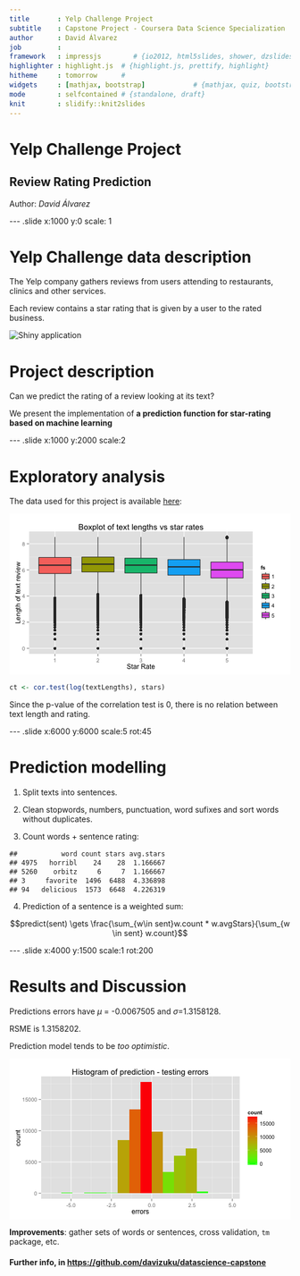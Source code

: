```yaml
---
title       : Yelp Challenge Project
subtitle    : Capstone Project - Coursera Data Science Specialization
author      : David Álvarez
job         : 
framework   : impressjs        # {io2012, html5slides, shower, dzslides, ...}
highlighter : highlight.js  # {highlight.js, prettify, highlight}
hitheme     : tomorrow      # 
widgets     : [mathjax, bootstrap]            # {mathjax, quiz, bootstrap}
mode        : selfcontained # {standalone, draft}
knit        : slidify::knit2slides
--- 
```

# Yelp Challenge Project
## Review Rating Prediction
Author: *David Álvarez*



--- .slide x:1000 y:0 scale: 1

# Yelp Challenge data description

The Yelp company gathers reviews from users attending to restaurants, clinics and other services.

Each review contains a star rating that is given by a user to the rated business.

![Shiny application](assets/yelp-logo.jpg)

# Project description

Can we predict the rating of a review looking at its text?

We present the implementation of **a prediction function for star-rating based on machine learning**

--- .slide x:1000 y:2000 scale:2
# Exploratory analysis

The data used for this project is available [here](https://d396qusza40orc.cloudfront.net/dsscapstone/dataset/yelp_dataset_challenge_academic_dataset.zip):











<img src="assets/fig/text_length-vs-star_rating-1.png" title="plot of chunk text_length-vs-star_rating" alt="plot of chunk text_length-vs-star_rating" style="display: block; margin: auto;" />


```r
ct <- cor.test(log(textLengths), stars)
```

Since the p-value of the correlation test is 0, there is no relation between text length and rating. 

--- .slide x:6000 y:6000 scale:5 rot:45
# Prediction modelling

1) Split texts into sentences.  

2) Clean stopwords, numbers, punctuation, word sufixes and sort words without duplicates.  
3) Count words + sentence rating:  




```
##           word count stars avg.stars
## 4975   horribl    24    28  1.166667
## 5260    orbitz     6     7  1.166667
## 3     favorite  1496  6488  4.336898
## 94   delicious  1573  6648  4.226319
```

4) Prediction of a sentence is a weighted sum: 

$$predict(sent) \gets \frac{\sum_{w\in sent}w.count * w.avgStars}{\sum_{w \in sent} w.count}$$

--- .slide x:4000 y:1500 scale:1 rot:200
# Results and Discussion











Predictions errors have $\mu$ = -0.0067505 and $\sigma$=1.3158128. 

RSME is 1.3158202. 

Prediction model tends to be *too optimistic*.

<img src="assets/fig/error_histogram-1.png" title="plot of chunk error_histogram" alt="plot of chunk error_histogram" style="display: block; margin: auto;" />

**Improvements**: gather sets of words or sentences, cross validation, `tm` package, etc.

#### Further info, in https://github.com/davizuku/datascience-capstone
